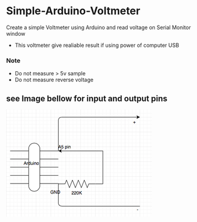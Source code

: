 # Simple-Arduino-Voltmeter
Create a simple Voltmeter using Arduino and read voltage on Serial Monitor window
* This voltmeter give realiable result if using power of computer USB
### Note
* Do not measure > 5v sample
* Do not measure reverse voltage

## see Image bellow for input and output pins

![Diagram](https://github.com/xuantuan58/Simple-Arduino-Voltmeter/blob/master/diagram.png "Diagram")
